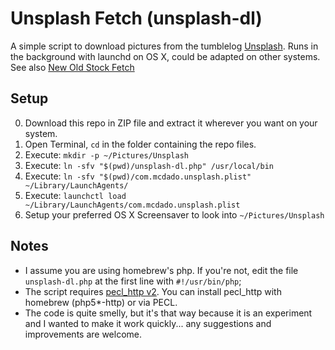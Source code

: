 Unsplash Fetch (unsplash-dl)
==============

A simple script to download pictures from the tumblelog [Unsplash](http://unsplash.com/).
Runs in the background with launchd on OS X, could be adapted on other systems.
See also [New Old Stock Fetch](https://github.com/mcdado/newoldstock-dl)

Setup
-----

0. Download this repo in ZIP file and extract it wherever you want on your system.
1. Open Terminal, `cd` in the folder containing the repo files.
2. Execute: `mkdir -p ~/Pictures/Unsplash`
3. Execute: `ln -sfv "$(pwd)/unsplash-dl.php" /usr/local/bin`
4. Execute: `ln -sfv "$(pwd)/com.mcdado.unsplash.plist" ~/Library/LaunchAgents/`
5. Execute: `launchctl load ~/Library/LaunchAgents/com.mcdado.unsplash.plist`
6. Setup your preferred OS X Screensaver to look into `~/Pictures/Unsplash`

Notes
-----

* I assume you are using homebrew's php. If you're not, edit the file `unsplash-dl.php` at the first line with `#!/usr/bin/php`;
* The script requires [pecl\_http v2](http://pecl.php.net/package/pecl_http). You can install pecl_http with homebrew (php5*-http) or via PECL.
* The code is quite smelly, but it's that way because it is an experiment and I wanted to make it work quickly... any suggestions and improvements are welcome.
